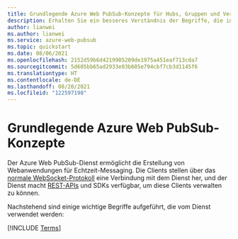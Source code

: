 ```yaml
---
title: Grundlegende Azure Web PubSub-Konzepte für Hubs, Gruppen und Verbindungen
description: Erhalten Sie ein besseres Verständnis der Begriffe, die in Azure Web PubSub verwendet werden.
author: lianwei
ms.author: lianwei
ms.service: azure-web-pubsub
ms.topic: quickstart
ms.date: 08/06/2021
ms.openlocfilehash: 2152d59b6d4219905209de1975a451eaf713cda7
ms.sourcegitcommit: 5d605bb65ad2933e03b605e794cbf7cb3d1145f6
ms.translationtype: HT
ms.contentlocale: de-DE
ms.lasthandoff: 08/20/2021
ms.locfileid: "122597198"
---
```

# <a name="azure-web-pubsub-basic-concepts"></a>Grundlegende Azure Web PubSub-Konzepte

Der Azure Web PubSub-Dienst ermöglicht die Erstellung von Webanwendungen für Echtzeit-Messaging. Die Clients stellen über das [normale WebSocket-Protokoll](https://datatracker.ietf.org/doc/html/rfc6455) eine Verbindung mit dem Dienst her, und der Dienst macht [REST-APIs](/rest/api/webpubsub) und SDKs verfügbar, um diese Clients verwalten zu können.

Nachstehend sind einige wichtige Begriffe aufgeführt, die vom Dienst verwendet werden:

[!INCLUDE [Terms](includes/terms.md)]
